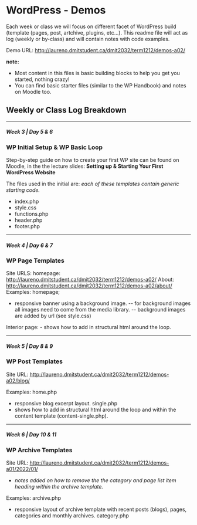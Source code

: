 # WordPress - Demos

Each week or class we will focus on different facet of WordPress build (template (pages, post, artchive, plugins, etc...).
This readme file will act as log (weekly or by-class) and will contain notes with code examples. 

Demo URL: http://laureno.dmitstudent.ca/dmit2032/term1212/demos-a02/


**note:** 
- Most content in this files is basic building blocks to help you get you started, nothing crazy! 
- You can find basic starter files (similar to the WP Handbook) and notes on Moodle too. 

## Weekly or Class Log Breakdown 
---



##### Week 3 | Day 5 & 6
### WP Initial Setup & WP Basic Loop

Step-by-step guide on how to create your first WP site can be found on Moodle, in the the lecture slides: **Setting up &amp; Starting Your First WordPress Website**

The files used in the initial are:
*each of these templates contain generic starting code.* 
- index.php
- style.css
- functions.php
- header.php
- footer.php

---

##### Week 4 | Day 6 & 7
### WP Page Templates
Site URLS: 
homepage: http://laureno.dmitstudent.ca/dmit2032/term1212/demos-a02/
About: http://laureno.dmitstudent.ca/dmit2032/term1212/demos-a02/about/
Examples: 
homepage; 
 - responsive banner using a background image. 
    -- for background images all images need to come from the media library. 
    -- background images are added by url (see style.css)

Interior page: 
    - shows how to add in structural html around the loop. 

---

##### Week 5 | Day 8 & 9
### WP Post Templates
Site URL: http://laureno.dmitstudent.ca/dmit2032/term1212/demos-a02/blog/

Examples:
home.php
- responsive blog excerpt layout. 
single.php
 - shows how to add in structural html around the loop and within the content template (content-single.php).

---

##### Week 6 | Day 10 & 11
### WP Archive Templates
Site URL: http://laureno.dmitstudent.ca/dmit2032/term1212/demos-a01/2022/01/

- *notes added on how to remove the the category and page list item heading within the archive template.*

Examples:
archive.php
 - responsive layout of archive template with recent posts (blogs), pages, categories and monthly archives.
category.php

